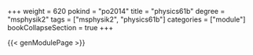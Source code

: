 +++
weight = 620
pokind = "po2014"
title = "physics61b"
degree = "msphysik2"
tags = ["msphysik2", "physics61b"]
categories = ["module"]
bookCollapseSection = true
+++

{{< genModulePage >}}
